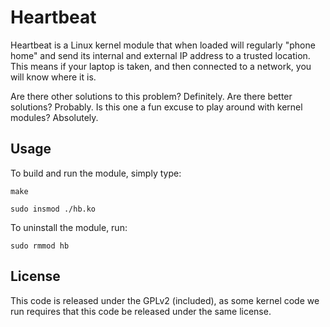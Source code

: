 # Heartbeat

Heartbeat is a Linux kernel module that when loaded will regularly "phone home" and send its internal and external IP address to a trusted location. This means if your laptop is taken, and then connected to a network, you will know where it is.

Are there other solutions to this problem? Definitely. Are there better solutions? Probably. Is this one a fun excuse to play around with kernel modules? Absolutely.

## Usage

To build and run the module, simply type:

    make

    sudo insmod ./hb.ko

To uninstall the module, run:

    sudo rmmod hb

## License

This code is released under the GPLv2 (included), as some kernel code we run requires that this code be released under the same license.
